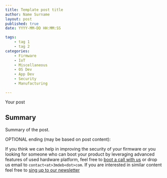 ```yaml
---
title: Template post title
author: Name Surname
layout: post
published: true
date: YYYY-MM-DD HH:MM:SS

tags:
	- tag 1
	- tag 2
categories:
	- Firmware
	- IoT
	- Miscellaneous
	- OS Dev
	- App Dev
	- Security
	- Manufacturing

---
```


Your post


## Summary

Summary of the post.

OPTIONAL ending (may be based on post content):

If you think we can help in improving the security of your firmware or you
looking for someone who can boot your product by leveraging advanced features
of used hardware platform, feel free to [boot a call with us](https://calendly.com/3mdeb/consulting-remote-meeting)
or drop us email to `contact<at>3mdeb<dot>com`. If you are interested in similar
content feel free to [sing up to our newsletter](http://eepurl.com/gfoekD)
